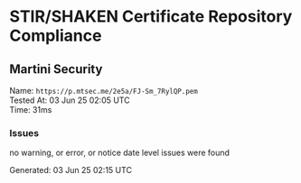 # STIR/SHAKEN Certificate Repository Compliance

## Martini Security

Name: `https://p.mtsec.me/2e5a/FJ-Sm_7RylQP.pem`\
Tested At: 03 Jun 25 02:05 UTC\
Time: 31ms

### Issues

no warning, or error, or notice date level issues were found

Generated: 03 Jun 25 02:15 UTC